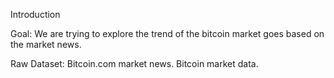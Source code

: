 Introduction

Goal: We are trying to explore the trend of the bitcoin market goes based on the market news.

Raw Dataset: Bitcoin.com market news. Bitcoin market data.
